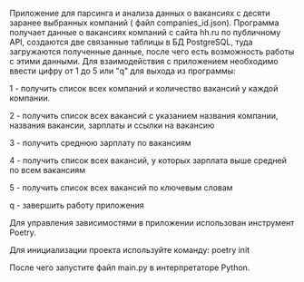 Приложение для парсинга и анализа данных о вакансиях с десяти заранее выбранных компаний ( файл companies_id.json). 
Программа получает данные о вакансиях компаний с сайта hh.ru по публичному API, создаются две связанные таблицы в БД PostgreSQL, туда  загружаются полученные данные, после чего есть возможность работы с этими данными. 
Для взаимодействия с приложением необходимо ввести цифру от 1 до 5 или "q" для выхода из программы:

1 - получить список всех компаний и количество вакансий у каждой компании.

2 - получить список всех вакансий с указанием названия компании, названия вакансии, зарплаты и ссылки на вакансию

3 - получить среднюю зарплату по вакансиям

4 - получить список всех вакансий, у которых зарплата выше средней по всем вакансиям

5 - получить список всех вакансий по ключевым словам

q - завершить работу приложения

Для управления зависимостями в приложении использован инструмент Poetry.

Для инициализации проекта используйте команду: poetry init

После чего запустите файл main.py в интерпретаторе Python.